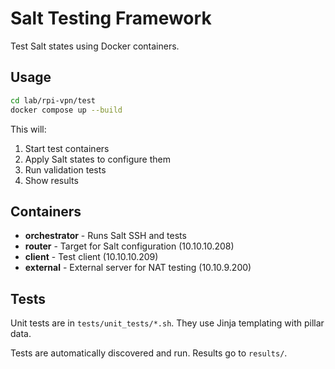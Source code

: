 # Salt Testing Framework

Test Salt states using Docker containers.

## Usage

```bash
cd lab/rpi-vpn/test
docker compose up --build
```

This will:
1. Start test containers
2. Apply Salt states to configure them
3. Run validation tests
4. Show results

## Containers

- **orchestrator** - Runs Salt SSH and tests
- **router** - Target for Salt configuration (10.10.10.208)
- **client** - Test client (10.10.10.209) 
- **external** - External server for NAT testing (10.10.9.200)

## Tests

Unit tests are in `tests/unit_tests/*.sh`. They use Jinja templating with pillar data.

Tests are automatically discovered and run. Results go to `results/`.